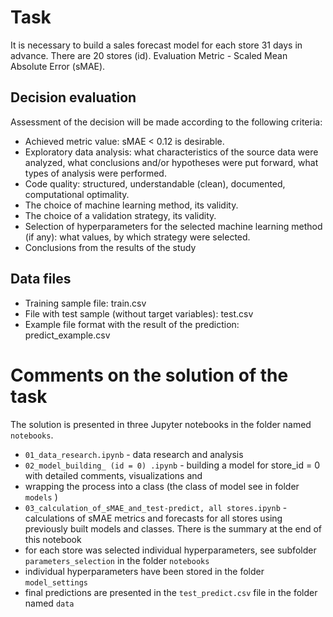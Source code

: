 # Task
It is necessary to build a sales forecast model for each store 31 days in advance. There are 20 stores (id).
Evaluation Metric - Scaled Mean Absolute Error (sMAE).

## Decision evaluation
Assessment of the decision will be made according to the following criteria:
- Achieved metric value: sMAE < 0.12 is desirable.
- Exploratory data analysis: what characteristics of the source data were analyzed, what conclusions and/or
hypotheses were put forward, what types of analysis were performed.
- Code quality: structured, understandable (clean), documented, computational optimality.
- The choice of machine learning method, its validity.
- The choice of a validation strategy, its validity.
- Selection of hyperparameters for the selected machine learning method (if any): what values, by which
strategy were selected.
- Conclusions from the results of the study

## Data files
- Training sample file: train.csv
- File with test sample (without target variables): test.csv
- Example file format with the result of the prediction: predict_example.csv

# Comments on the solution of the task
The solution is presented in three Jupyter notebooks in the folder named `notebooks`.
- `01_data_research.ipynb` - data research and analysis
- `02_model_building_ (id = 0) .ipynb` - building a model for store_id = 0 with detailed comments, visualizations and 
- wrapping the process into a class (the class of model see in folder `models` )
- `03_calculation_of_sMAE_and_test-predict, all stores.ipynb` - calculations of sMAE metrics and forecasts for all 
stores using previously built models and classes. There is the summary at the end of this notebook
- for each store was selected individual hyperparameters, see subfolder `parameters_selection` in the folder `notebooks`
- individual hyperparameters have been stored in the folder `model_settings`
- final predictions are presented in the `test_predict.csv` file in the folder named `data`